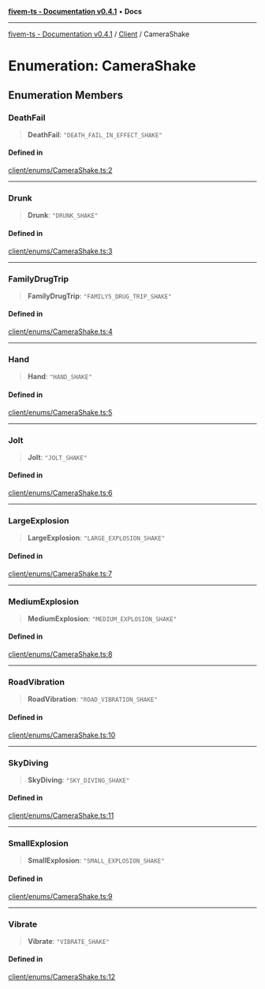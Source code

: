 [**fivem-ts - Documentation v0.4.1**](../../../README.md) • **Docs**

***

[fivem-ts - Documentation v0.4.1](../../../README.md) / [Client](../README.md) / CameraShake

# Enumeration: CameraShake

## Enumeration Members

### DeathFail

> **DeathFail**: `"DEATH_FAIL_IN_EFFECT_SHAKE"`

#### Defined in

[client/enums/CameraShake.ts:2](https://github.com/Purpose-Dev/fivem-ts/blob/main/src/client/enums/CameraShake.ts#L2)

***

### Drunk

> **Drunk**: `"DRUNK_SHAKE"`

#### Defined in

[client/enums/CameraShake.ts:3](https://github.com/Purpose-Dev/fivem-ts/blob/main/src/client/enums/CameraShake.ts#L3)

***

### FamilyDrugTrip

> **FamilyDrugTrip**: `"FAMILY5_DRUG_TRIP_SHAKE"`

#### Defined in

[client/enums/CameraShake.ts:4](https://github.com/Purpose-Dev/fivem-ts/blob/main/src/client/enums/CameraShake.ts#L4)

***

### Hand

> **Hand**: `"HAND_SHAKE"`

#### Defined in

[client/enums/CameraShake.ts:5](https://github.com/Purpose-Dev/fivem-ts/blob/main/src/client/enums/CameraShake.ts#L5)

***

### Jolt

> **Jolt**: `"JOLT_SHAKE"`

#### Defined in

[client/enums/CameraShake.ts:6](https://github.com/Purpose-Dev/fivem-ts/blob/main/src/client/enums/CameraShake.ts#L6)

***

### LargeExplosion

> **LargeExplosion**: `"LARGE_EXPLOSION_SHAKE"`

#### Defined in

[client/enums/CameraShake.ts:7](https://github.com/Purpose-Dev/fivem-ts/blob/main/src/client/enums/CameraShake.ts#L7)

***

### MediumExplosion

> **MediumExplosion**: `"MEDIUM_EXPLOSION_SHAKE"`

#### Defined in

[client/enums/CameraShake.ts:8](https://github.com/Purpose-Dev/fivem-ts/blob/main/src/client/enums/CameraShake.ts#L8)

***

### RoadVibration

> **RoadVibration**: `"ROAD_VIBRATION_SHAKE"`

#### Defined in

[client/enums/CameraShake.ts:10](https://github.com/Purpose-Dev/fivem-ts/blob/main/src/client/enums/CameraShake.ts#L10)

***

### SkyDiving

> **SkyDiving**: `"SKY_DIVING_SHAKE"`

#### Defined in

[client/enums/CameraShake.ts:11](https://github.com/Purpose-Dev/fivem-ts/blob/main/src/client/enums/CameraShake.ts#L11)

***

### SmallExplosion

> **SmallExplosion**: `"SMALL_EXPLOSION_SHAKE"`

#### Defined in

[client/enums/CameraShake.ts:9](https://github.com/Purpose-Dev/fivem-ts/blob/main/src/client/enums/CameraShake.ts#L9)

***

### Vibrate

> **Vibrate**: `"VIBRATE_SHAKE"`

#### Defined in

[client/enums/CameraShake.ts:12](https://github.com/Purpose-Dev/fivem-ts/blob/main/src/client/enums/CameraShake.ts#L12)
